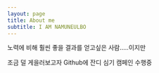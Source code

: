 ```yaml
---
layout: page
title: About me
subtitle: I AM NAMUNEULBO
---
```


노력에 비해 훨씬 좋을 결과를 얻고싶은 사람.....이지만

조금 덜 게을러보고자 Github에 잔디 심기 캠페인 수행중